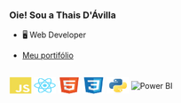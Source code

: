 ### Oie! Sou a Thais D'Ávilla 
- 🖥️  Web Developer

- [Meu portifólio](https://portifolio-thaisdavilla.vercel.app/)

<div style="display: inline_block"><br>
  <img align="center" alt="Js" height="30" width="40" src="https://raw.githubusercontent.com/devicons/devicon/master/icons/javascript/javascript-plain.svg">
 <img align="center" alt="React" height="30" width="40" src="https://raw.githubusercontent.com/devicons/devicon/master/icons/react/react-original.svg">
  <img align="center" alt="HTML" height="30" width="40" src="https://raw.githubusercontent.com/devicons/devicon/master/icons/html5/html5-original.svg">
  <img align="center" alt="CSS" height="30" width="40" src="https://raw.githubusercontent.com/devicons/devicon/master/icons/css3/css3-original.svg">
  <img align="center" alt="Python" height="30" width="40" src="https://raw.githubusercontent.com/devicons/devicon/master/icons/python/python-original.svg">
  <img align="center" alt="Power BI" height="30" width="40" src="https://github.com/ThaisDavilla/thaisdavilla/assets/78877580/dde81f0a-32c0-4060-a0c9-2db6a03a4b8a">
</div>


  
  
 




